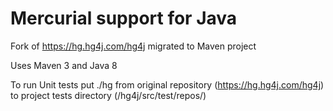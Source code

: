 # Mercurial support for Java
Fork of https://hg.hg4j.com/hg4j migrated to Maven project

Uses Maven 3 and Java 8

To run Unit tests put ./hg from original repository (https://hg.hg4j.com/hg4j)
to project tests directory (/hg4j/src/test/repos/)
 
